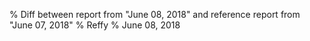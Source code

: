 % Diff between report from "June 08, 2018" and reference report from "June 07, 2018"
% Reffy
% June 08, 2018

